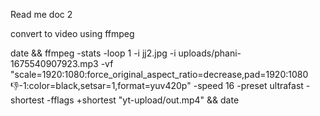 Read me doc 2

convert to video using ffmpeg

date && ffmpeg -stats -loop 1 -i jj2.jpg -i uploads/phani-1675540907923.mp3 -vf "scale=1920:1080:force_original_aspect_ratio=decrease,pad=1920:1080:-1:-1:color=black,setsar=1,format=yuv420p" -speed 16 -preset ultrafast -shortest -fflags +shortest "yt-upload/out.mp4" && date

